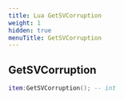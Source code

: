 ```yaml
---
title: Lua GetSVCorruption
weight: 1
hidden: true
menuTitle: GetSVCorruption
---
```

## GetSVCorruption
```lua
item:GetSVCorruption(); -- int
```